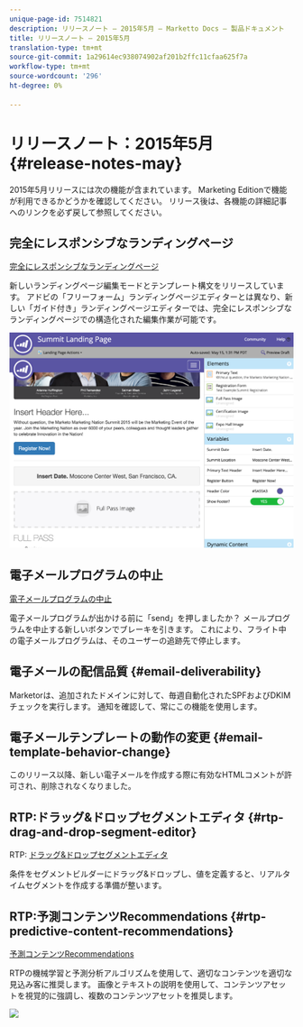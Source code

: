 ```yaml
---
unique-page-id: 7514821
description: リリースノート — 2015年5月 — Marketto Docs — 製品ドキュメント
title: リリースノート — 2015年5月
translation-type: tm+mt
source-git-commit: 1a29614ec938074902af201b2ffc11cfaa625f7a
workflow-type: tm+mt
source-wordcount: '296'
ht-degree: 0%

---
```



# リリースノート：2015年5月 {#release-notes-may}

2015年5月リリースには次の機能が含まれています。 Marketing Editionで機能が利用できるかどうかを確認してください。 リリース後は、各機能の詳細記事へのリンクを必ず戻して参照してください。

## 完全にレスポンシブなランディングページ

[完全にレスポンシブなランディングページ](../../product-docs/demand-generation/landing-pages/guided-landing-pages/create-a-guided-landing-page.md)

新しいランディングページ編集モードとテンプレート構文をリリースしています。 アドビの「フリーフォーム」ランディングページエディターとは異なり、新しい「ガイド付き」ランディングページエディターでは、完全にレスポンシブなランディングページでの構造化された編集作業が可能です。

![](assets/image2015-5-15-13-3a33-3a11.png)

## 電子メールプログラムの中止

[電子メールプログラムの中止](../../product-docs/email-marketing/email-programs/email-program-actions/abort-email-program.md)

電子メールプログラムが出かける前に「send」を押しましたか？ メールプログラムを中止する新しいボタンでブレーキを引きます。 これにより、フライト中の電子メールプログラムは、そのユーザーの追跡先で停止します。

## 電子メールの配信品質  {#email-deliverability}

Marketorは、追加されたドメインに対して、毎週自動化されたSPFおよびDKIMチェックを実行します。 通知を確認して、常にこの機能を使用します。

## 電子メールテンプレートの動作の変更 {#email-template-behavior-change}

このリリース以降、新しい電子メールを作成する際に有効なHTMLコメントが許可され、削除されなくなりました。

## RTP:ドラッグ&amp;ドロップセグメントエディタ {#rtp-drag-and-drop-segment-editor}

RTP: [ドラッグ&amp;ドロップセグメントエディタ](https://docs.marketo.com/display/public/DOCS/RTP+Segments)

条件をセグメントビルダーにドラッグ&amp;ドロップし、値を定義すると、リアルタイムセグメントを作成する準備が整います。

## RTP:予測コンテンツRecommendations {#rtp-predictive-content-recommendations}

[予測コンテンツRecommendations](https://docs.marketo.com/display/DOCS/Enabling+the+Rich+Media+Recommendation+Engine)

RTPの機械学習と予測分析アルゴリズムを使用して、適切なコンテンツを適切な見込み客に推奨します。 画像とテキストの説明を使用して、コンテンツアセットを視覚的に強調し、複数のコンテンツアセットを推奨します。

![](https://lh6.googleusercontent.com/yZhSkWzW3BES9hSTUirKxM5BENG6c1kuYoclQaSY49UZpjF0s4llnshW4DV-vp4myucgOH9IJ3SqyNdy-nc38Xgy-43IY3QblAS1jY5N8GcP4xgTD1Nbp7ibfZV4yc4PM6AHqt4)


